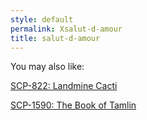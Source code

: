 ```yaml
---
style: default
permalink: Xsalut-d-amour
title: salut-d-amour
---
```

You may also like:

[SCP-822: Landmine Cacti](http://scp-wiki.net/scp-822)

[SCP-1590: The Book of Tamlin](http://scp-wiki.net/scp-1590)
